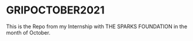 # GRIPOCTOBER2021

This is the Repo from my Internship with THE SPARKS FOUNDATION in the month of October.
